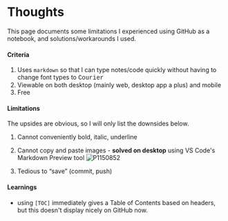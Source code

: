 # Thoughts

This page documents some limitations I experienced using GitHub as a notebook, and solutions/workarounds I used.

#### Criteria

1. Uses `markdown` so that I can type notes/code quickly without having to change font types to <span style="font-family: Courier">Courier</span>
2. Viewable on both desktop (mainly web, desktop app a plus) and mobile
3. Free

#### Limitations

The upsides are obvious, so I will only list the downsides below.

1. Cannot conveniently bold, italic, underline

2. Cannot copy and paste images - **solved on desktop**
using VS Code's Markdown Preview tool
![P1150852](/assets/P1150852.JPG)

3. Tedious to “save” (commit, push)

#### Learnings

- using `[TOC]` immediately gives a Table of Contents based on headers, but this doesn't display nicely on GitHub now.
